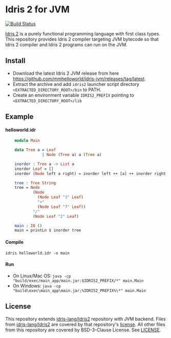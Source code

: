 Idris 2 for JVM
============
[![Build Status](https://github.com/mmhelloworld/idris-jvm/actions/workflows/install.yml/badge.svg)](https://github.com/mmhelloworld/idris-jvm/actions/workflows/install.yml)

[Idris 2](https://idris-lang.org/) is a purely functional programming language
with first class types. This repository provides Idris 2 compiler targeting JVM bytecode so that Idris 2 compiler and Idris 2 programs can run on the JVM.

## Install

* Download the latest Idris 2 JVM release from here https://github.com/mmhelloworld/idris-jvm/releases/tag/latest.
* Extract the archive and add `idris2` launcher script directory `<EXTRACTED_DIRECTORY_ROOT>/bin` to PATH.
* Create an environment variable `IDRIS2_PREFIX` pointing to `<EXTRACTED_DIRECTORY_ROOT>/lib`

## Example

#### helloworld.idr

```idris
    module Main

    data Tree a = Leaf
                | Node (Tree a) a (Tree a)

    inorder : Tree a -> List a
    inorder Leaf = []
    inorder (Node left a right) = inorder left ++ [a] ++ inorder right

    tree : Tree String
    tree = Node
            (Node
              (Node Leaf "3" Leaf)
              "+"
              (Node Leaf "7" Leaf))
            "/"
            (Node Leaf "2" Leaf)

    main : IO ()
    main = printLn $ inorder tree
```

#### Compile

`idris helloworld.idr -o main`

#### Run

* On Linux/Mac OS:  `java -cp "build/exec/main_app/main.jar:$IDRIS2_PREFIX/*" main.Main`
* On Windows:  `java -cp "build\exec\main_app\main.jar;%IDRIS2_PREFIX%\*" main.Main`

## License
This repository extends [idris-lang/Idris2](https://github.com/idris-lang/Idris2) repository with JVM backend. Files from [idris-lang/Idris2](https://github.com/idris-lang/Idris2) are covered by that repository's [license](https://github.com/idris-lang/Idris2/blob/main/LICENSE).
All other files from this repository are covered by BSD-3-Clause License. See [LICENSE](IDRIS2-LICENSE).
